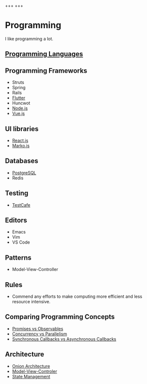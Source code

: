 +++
+++

# Programming

I like programming a lot.

## [Programming Languages](@/programming/languages.md)

## Programming Frameworks

-   Struts
-   Spring
-   Rails
-   [Flutter](@/programming/flutter.md)
-   Huncwot
-   [Node.js](@/programming/nodejs.md)
-   [Vue.js](@/programming/vuejs.md)

## UI libraries

-   [React.js](@/programming/reactjs.md)
-   [Marko.js](@/programming/markojs.md)

## Databases

-   [PostgreSQL](@/databases/postgresql.md)
-   Redis

## Testing

-   [TestCafe](@/programming/javascript/testcafe.md)

## Editors

-   Emacs
-   Vim
-   VS Code

## Patterns

-   Model-View-Controller

## Rules

-   Commend any efforts to make computing more efficient and less resource intensive.

## Comparing Programming Concepts

-   [Promises vs Observables](@/programming/vs/promise-observable.md)
-   [Concurrency vs Parallelism](@/programming/vs/concurrency-parallelism.md)
-   [Synchronous Callbacks vs Asynchronous Callbacks](@/programming/vs/callback-synchronous-asynchronous.md)

## Architecture

-   [Onion Architecture](@/programming/architecture/onion.md)
-   [Model-View-Controler](@/programming/architecture/mvc.md)
-   [State Management](@/programming/architecture/state-management.md)

